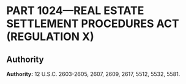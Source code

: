 # PART 1024—REAL ESTATE SETTLEMENT PROCEDURES ACT (REGULATION X)


## Authority

**Authority:** 12 U.S.C. 2603-2605, 2607, 2609, 2617, 5512, 5532, 5581.


